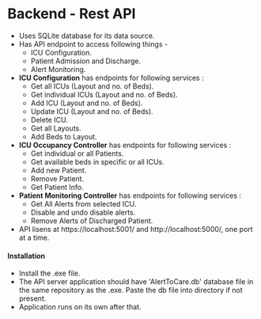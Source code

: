 # Backend  - Rest API

- Uses SQLite database for its data source. 
- Has API endpoint to access following things -
    * ICU Configuration.
    * Patient Admission and Discharge.
    * Alert Monitoring.
- **ICU Configuration** has endpoints for following services : 
    * Get all ICUs (Layout and no. of Beds).
    * Get individual ICUs (Layout and no. of Beds).
    * Add ICU (Layout and no. of Beds).
    * Update ICU (Layout and no. of Beds).
    * Delete ICU.
    * Get all Layouts.
    * Add Beds to Layout.
- **ICU Occupancy Controller** has endpoints for following services :
    * Get individual or all Patients.
    * Get available beds in specific or all ICUs.
    * Add new Patient.
    * Remove Patient.
    * Get Patient Info.
- **Patient Monitoring Controller** has endpoints for following services : 
    * Get All Alerts from selected ICU.
    * Disable and undo disable alerts.
    * Remove Alerts of Discharged Patient.
- API lisens at https://localhost:5001/ and http://localhost:5000/, one port at a time.


#### Installation
- Install the .exe file.
- The API server application should have 'AlertToCare.db' database file in the same repository as the .exe. Paste the db file into directory if not present.
- Application runs on its own after that. 
